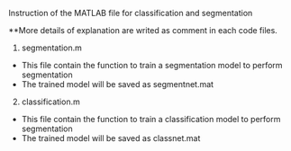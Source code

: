 Instruction of the MATLAB file for classification and segmentation

**More details of explanation are writed as comment in each code files.

1) segmentation.m
- This file contain the function to train a segmentation model to perform segmentation
- The trained model will be saved as segmentnet.mat

2) classification.m
- This file contain the function to train a classification model to perform segmentation
- The trained model will be saved as classnet.mat
